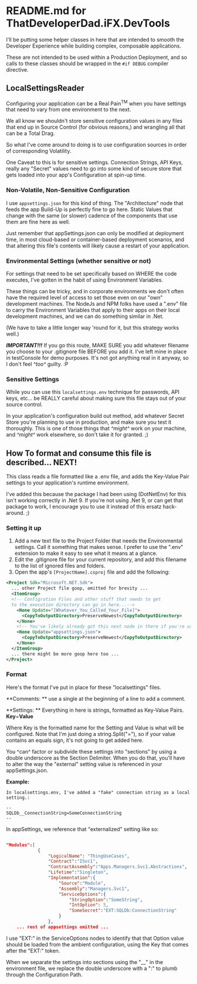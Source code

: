 # README.md for ThatDeveloperDad.iFX.DevTools

I'll be putting some helper classes in here that are intended to smooth the Developer Experience while building complex, composable applications.

These are not intended to be used within a Production Deployment, and so calls to these classes should be wrapped in the `#if DEBUG` compiler directive.


## LocalSettingsReader
Configuring your application can be a Real Pain<sup>TM</sup> when you have settings that need to vary from one environment to the next.

We all know we shouldn't store sensitive configuration values in any files that end up in Source Control (for obvious reasons,) and wrangling all that can be a Total Drag.

So what I've come around to doing is to use configuration sources in order of corresponding Volatility.

One Caveat to this is for sensitive settings.  Connection Strings, API Keys, really any "Secret" values need to go into some kind of secure store that gets loaded into your app's Configuration at spin-up time.

### Non-Volatile, Non-Sensitive Configuration
I use `appsettings.json` for this kind of thing.  The "Architecture" node that feeds the app Build-Up is perfectly fine to go here.  Static Values that change with the same (or slower) cadence of the components that use them are fine here as well.

Just remember that appSettings.json can only be modified at deployment time, in most cloud-based or container-based deployment scenarios, and that altering this file's contents will likely cause a restart of your application.

### Environmental Settings (whether sensitive or not)
For settings that need to be set specifically based on WHERE the code executes, I've gotten in the habit of using Environment Variables.  

These things can be tricky, and in corporate environments we don't often have the required level of access to set those even on our "own" development machines.  The NodeJs and NPM folks have used a ".env" file to carry the Environment Variables that apply to their apps on their local development machines, and we can do something similar in .Net.  

(We have to take a little longer way 'round for it, but this strategy works well.)

***IMPORTANT!!!***  If you go this route, MAKE SURE you add whatever filename you choose to your .gitignore file BEFORE you add it.  I've left mine in place in testConsole for demo purposes.  It's not got anything real in it anyway, so I don't feel *^too^* guilty. :P

### Sensitive Settings
While you can use this `localsettings.env` technique for passwords, API keys, etc... be REALLY careful about making sure this file stays out of your source control.

In your application's configuration build out method, add whatever Secret Store you're planning to use in production, and make sure you test it thoroughly.  This is one of those things that *^might^* work on your machine, and *^might^* work elsewhere, so don't take it for granted. ;)

## How To format and consume this file is described... NEXT!

This class reads a file formatted like a .env file, and adds the Key-Value Pair settings to your application's runtime environment.

I've added this because the package I had been using (DotNetEnv) for this isn't working correctly in .Net 9.  If you're not using .Net 9, or can get that package to work, I encourage you to use it instead of this ersatz hack-around. ;)

### Setting it up
1. Add a new text file to the Project Folder that needs the Environmental settings.  Call it something that makes sense.  I prefer to use the ".env" extension to make it easy to see what it means at a glance.  
2. Edit the .gitignore file for your current repository, and add this filename to the list of ignored files and folders.
3. Open the app's `[ProjectName].csproj` file and add the following:
```xml
<Project Sdk="Microsoft.NET.Sdk">
  ... other Project file goop, omitted for brevity ...
  <ItemGroup> 
  <!-- Configration Files and other stuff that needs to get
  to the execution directory can go in here...-->
    <None Update="[Whatever_You_Called_Your_File]">
      <CopyToOutputDirectory>PreserveNewest</CopyToOutputDirectory>
    </None>
    <!-- You've likely already got this next node in there if you're using an appsettings.json file.  -->
    <None Update="appsettings.json">
      <CopyToOutputDirectory>PreserveNewest</CopyToOutputDirectory>
    </None>
  </ItemGroup>
  ... there might be more goop here too ...
</Project>
```


### Format
Here's the format I've put in place for these "localsettings" files.

**Comments:  ** use a single at the beginning of a line to add a comment.

**Settings:  ** Everything in here is strings, formatted as Key-Value Pairs.  
**Key**=**Value**  

Where Key is the formatted name for the Setting and Value is what will be configured.  Note that I'm just doing a string.Split("="), so if your value contains an equals sign, it's not going to get added here.

You ^can^ factor or subdivide these settings into "sections" by using a double underscore as the Section Delimiter.  When you do that, you'll have to alter the way the "external" setting value is referenced in your appSettings.json.

**Example:**  
```
In localsettings.env, I've added a "fake" connection string as a local setting.:

--
SQLDb__ConnectionString=SomeConnectionString
--

```
In appSettings, we reference that "externalized" setting like so:
```json

"Modules":[
            {
                "LogicalName": "ThingUseCases",
                "Contract":"ISvc1", 
                "ContractAssembly":"Apps.Managers.Svc1.Abstractions",
                "Lifetime":"Singleton", 
                "Implementation":{
                    "Source":"Module",
                    "Assembly":"Managers.Svc1",
                    "ServiceOptions":{
                        "StringOption":"SomeString",
                        "IntOption": 5,
                        "SomeSecret":"EXT:SQLDb:ConnectionString"
                    }
                },
    ... rest of appsettings omitted ...

```
I use "EXT:" in the ServiceOptions nodes to identify that that Option value should be loaded from the ambient configuration, using the Key that comes after the "EXT:" token.

When we separate the settings into sections using the "__" in the environment file, we replace the double underscore with a ":" to plumb through the Configuration Path.